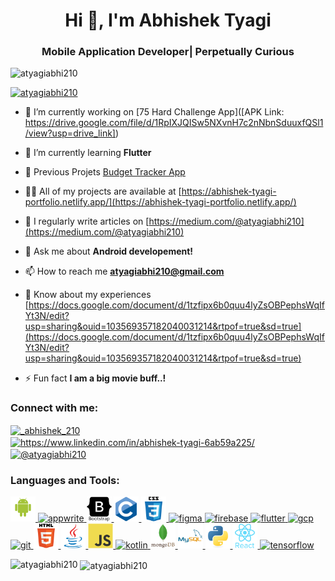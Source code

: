 <h1 align="center">Hi 👋, I'm Abhishek Tyagi</h1>
<h3 align="center">Mobile Application Developer| Perpetually Curious</h3>

<p align="left"> <img src="https://komarev.com/ghpvc/?username=atyagiabhi210&label=Profile%20views&color=0e75b6&style=flat" alt="atyagiabhi210" /> </p>

<p align="left"> <a href="https://github.com/ryo-ma/github-profile-trophy"><img src="https://github-profile-trophy.vercel.app/?username=atyagiabhi210" alt="atyagiabhi210" /></a> </p>

- 🔭 I’m currently working on [75 Hard Challenge App]([APK Link: https://drive.google.com/file/d/1RpIXJQISw5NXvnH7c2nNbnSduuxfQSl1/view?usp=drive_link])

- 🌱 I’m currently learning **Flutter**

- 👯 Previous Projets [Budget Tracker App](https://github.com/atyagiabhi210/expense_tracker)

- 👨‍💻 All of my projects are available at [https://abhishek-tyagi-portfolio.netlify.app/](https://abhishek-tyagi-portfolio.netlify.app/)

- 📝 I regularly write articles on [https://medium.com/@atyagiabhi210](https://medium.com/@atyagiabhi210)

- 💬 Ask me about **Android developement!**

- 📫 How to reach me **atyagiabhi210@gmail.com**

- 📄 Know about my experiences [https://docs.google.com/document/d/1tzfipx6b0quu4lyZsOBPephsWqIfYt3N/edit?usp=sharing&ouid=103569357182040031214&rtpof=true&sd=true](https://docs.google.com/document/d/1tzfipx6b0quu4lyZsOBPephsWqIfYt3N/edit?usp=sharing&ouid=103569357182040031214&rtpof=true&sd=true)

- ⚡ Fun fact **I am a big movie buff..!**

<h3 align="left">Connect with me:</h3>
<p align="left">
<a href="https://twitter.com/_abhishek_210" target="blank"><img align="center" src="https://raw.githubusercontent.com/rahuldkjain/github-profile-readme-generator/master/src/images/icons/Social/twitter.svg" alt="_abhishek_210" height="30" width="40" /></a>
<a href="https://linkedin.com/in/https://www.linkedin.com/in/abhishek-tyagi-6ab59a225/" target="blank"><img align="center" src="https://raw.githubusercontent.com/rahuldkjain/github-profile-readme-generator/master/src/images/icons/Social/linked-in-alt.svg" alt="https://www.linkedin.com/in/abhishek-tyagi-6ab59a225/" height="30" width="40" /></a>
<a href="https://medium.com/@atyagiabhi210" target="blank"><img align="center" src="https://raw.githubusercontent.com/rahuldkjain/github-profile-readme-generator/master/src/images/icons/Social/medium.svg" alt="@atyagiabhi210" height="30" width="40" /></a>
</p>

<h3 align="left">Languages and Tools:</h3>
<p align="left"> <a href="https://developer.android.com" target="_blank" rel="noreferrer"> <img src="https://raw.githubusercontent.com/devicons/devicon/master/icons/android/android-original-wordmark.svg" alt="android" width="40" height="40"/> </a> <a href="https://appwrite.io" target="_blank" rel="noreferrer"> <img src="https://www.vectorlogo.zone/logos/appwriteio/appwriteio-icon.svg" alt="appwrite" width="40" height="40"/> </a> <a href="https://getbootstrap.com" target="_blank" rel="noreferrer"> <img src="https://raw.githubusercontent.com/devicons/devicon/master/icons/bootstrap/bootstrap-plain-wordmark.svg" alt="bootstrap" width="40" height="40"/> </a> <a href="https://www.cprogramming.com/" target="_blank" rel="noreferrer"> <img src="https://raw.githubusercontent.com/devicons/devicon/master/icons/c/c-original.svg" alt="c" width="40" height="40"/> </a> <a href="https://www.w3schools.com/css/" target="_blank" rel="noreferrer"> <img src="https://raw.githubusercontent.com/devicons/devicon/master/icons/css3/css3-original-wordmark.svg" alt="css3" width="40" height="40"/> </a> <a href="https://www.figma.com/" target="_blank" rel="noreferrer"> <img src="https://www.vectorlogo.zone/logos/figma/figma-icon.svg" alt="figma" width="40" height="40"/> </a> <a href="https://firebase.google.com/" target="_blank" rel="noreferrer"> <img src="https://www.vectorlogo.zone/logos/firebase/firebase-icon.svg" alt="firebase" width="40" height="40"/> </a> <a href="https://flutter.dev" target="_blank" rel="noreferrer"> <img src="https://www.vectorlogo.zone/logos/flutterio/flutterio-icon.svg" alt="flutter" width="40" height="40"/> </a> <a href="https://cloud.google.com" target="_blank" rel="noreferrer"> <img src="https://www.vectorlogo.zone/logos/google_cloud/google_cloud-icon.svg" alt="gcp" width="40" height="40"/> </a> <a href="https://git-scm.com/" target="_blank" rel="noreferrer"> <img src="https://www.vectorlogo.zone/logos/git-scm/git-scm-icon.svg" alt="git" width="40" height="40"/> </a> <a href="https://www.w3.org/html/" target="_blank" rel="noreferrer"> <img src="https://raw.githubusercontent.com/devicons/devicon/master/icons/html5/html5-original-wordmark.svg" alt="html5" width="40" height="40"/> </a> <a href="https://www.java.com" target="_blank" rel="noreferrer"> <img src="https://raw.githubusercontent.com/devicons/devicon/master/icons/java/java-original.svg" alt="java" width="40" height="40"/> </a> <a href="https://developer.mozilla.org/en-US/docs/Web/JavaScript" target="_blank" rel="noreferrer"> <img src="https://raw.githubusercontent.com/devicons/devicon/master/icons/javascript/javascript-original.svg" alt="javascript" width="40" height="40"/> </a> <a href="https://kotlinlang.org" target="_blank" rel="noreferrer"> <img src="https://www.vectorlogo.zone/logos/kotlinlang/kotlinlang-icon.svg" alt="kotlin" width="40" height="40"/> </a> <a href="https://www.mongodb.com/" target="_blank" rel="noreferrer"> <img src="https://raw.githubusercontent.com/devicons/devicon/master/icons/mongodb/mongodb-original-wordmark.svg" alt="mongodb" width="40" height="40"/> </a> <a href="https://www.mysql.com/" target="_blank" rel="noreferrer"> <img src="https://raw.githubusercontent.com/devicons/devicon/master/icons/mysql/mysql-original-wordmark.svg" alt="mysql" width="40" height="40"/> </a> <a href="https://www.python.org" target="_blank" rel="noreferrer"> <img src="https://raw.githubusercontent.com/devicons/devicon/master/icons/python/python-original.svg" alt="python" width="40" height="40"/> </a> <a href="https://reactjs.org/" target="_blank" rel="noreferrer"> <img src="https://raw.githubusercontent.com/devicons/devicon/master/icons/react/react-original-wordmark.svg" alt="react" width="40" height="40"/> </a> <a href="https://www.tensorflow.org" target="_blank" rel="noreferrer"> <img src="https://www.vectorlogo.zone/logos/tensorflow/tensorflow-icon.svg" alt="tensorflow" width="40" height="40"/> </a> </p>

<p><img align="left" src="https://github-readme-stats.vercel.app/api/top-langs?username=atyagiabhi210&show_icons=true&locale=en&layout=compact" alt="atyagiabhi210" /></p>

<p>&nbsp;<img align="center" src="https://github-readme-stats.vercel.app/api?username=atyagiabhi210&show_icons=true&locale=en" alt="atyagiabhi210" /></p>
